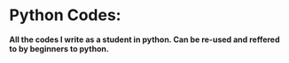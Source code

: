 # Python Codes:

**All the codes I write as a student in python. Can be re-used and reffered to by beginners to python.**
